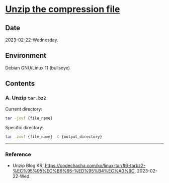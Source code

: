 # [Unzip the compression file](https://codechacha.com/ko/linux-tar/#6-tarbz2-%EC%95%95%EC%B6%95-%ED%95%B4%EC%A0%9C)

## Date

2023-02-22-Wednesday.

## Environment

Debian GNU/Linux 11 (bullseye)

## Contents

### A. Unzip `tar.bz2`

Current directory:

```Bash
tar -jxvf {file_name}
```

Specific directory:

```Bash
tar -zxvf {file_name} -C {output_directory}
```

---

### Reference
- Unzip Blog KR, https://codechacha.com/ko/linux-tar/#6-tarbz2-%EC%95%95%EC%B6%95-%ED%95%B4%EC%A0%9C, 2023-02-22-Wed.
